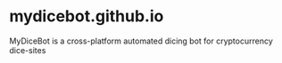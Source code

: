 # mydicebot.github.io
MyDiceBot is a cross-platform automated dicing bot for cryptocurrency dice-sites
